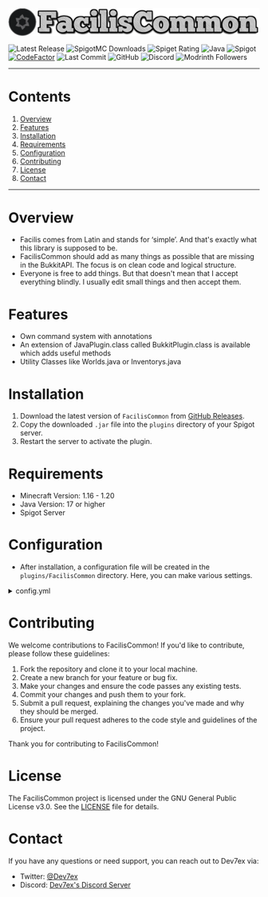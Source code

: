 ![Icon-Bild](resources/images/title.png)

![Latest Release](https://img.shields.io/github/v/release/Dev7ex/FacilisCommon) ![SpigotMC Downloads](https://img.shields.io/spiget/downloads/107198?label=Downloads) ![Spiget Rating](https://img.shields.io/spiget/rating/107198?label=Rating&style=flat-square) ![Java](https://img.shields.io/badge/Java-17+-orange) ![Spigot](https://img.shields.io/badge/Spigot-1.16--1.20-red) [![CodeFactor](https://www.codefactor.io/repository/github/dev7ex/faciliscommon/badge)](https://www.codefactor.io/repository/github/dev7ex/faciliscommon) ![Last Commit](https://img.shields.io/github/last-commit/Dev7ex/FacilisCommon) ![GitHub](https://img.shields.io/github/license/dev7ex/faciliscommon) ![Discord](https://img.shields.io/discord/834580308543668264) ![Modrinth Followers](https://img.shields.io/modrinth/followers/multiworld-bukkit)

---

# Contents

1. [Overview](#overview)
2. [Features](#features)
3. [Installation](#installation)
4. [Requirements](#requirements)
5. [Configuration](#configuration)
6. [Contributing](#contributing)
7. [License](#license)
8. [Contact](#contact)

---

# Overview

- Facilis comes from Latin and stands for ‘simple’. And that's exactly what this library is supposed to be.
- FacilisCommon should add as many things as possible that are missing in the BukkitAPI. The focus is on clean code and
  logical structure.
- Everyone is free to add things. But that doesn't mean that I accept everything blindly. I usually edit small things
  and then accept them.

# Features

- Own command system with annotations
- An extension of JavaPlugin.class called BukkitPlugin.class is available which adds useful methods
- Utility Classes like Worlds.java or Inventorys.java

# Installation

1. Download the latest version of `FacilisCommon`
   from [GitHub Releases](https://github.com/Dev7ex/FacilisCommon/releases).
2. Copy the downloaded `.jar` file into the `plugins` directory of your Spigot server.
3. Restart the server to activate the plugin.

# Requirements

- Minecraft Version: 1.16 - 1.20
- Java Version: 17 or higher
- Spigot Server

# Configuration

- After installation, a configuration file will be created in the `plugins/FacilisCommon` directory. Here, you can make
  various settings.

<details>
<summary>config.yml</summary>

```yaml
#  ______         _ _ _      _____
# |  ____|       (_) (_)    / ____|
# | |__ __ _  ___ _| |_ ___| |     ___  _ __ ___  _ __ ___   ___  _ __
# |  __/ _` |/ __| | | / __| |    / _ \| '_ ` _ \| '_ ` _ \ / _ \| '_ \
# | | | (_| | (__| | | \__ \ |___| (_) | | | | | | | | | | | (_) | | | |
# |_|  \__,_|\___|_|_|_|___/\_____\___/|_| |_| |_|_| |_| |_|\___/|_| |_|
#
# Copyright (c) 2023 by Dev7ex
# Version: ${project.version}
# Software: Your Software
config-version: ${project.version}
# General
prefix: '§8[§cFacilisCommon§8]§r'
no-permission: '§cIm sorry, but you do not have permission to perform this command. Please contact the server administrators if you believe that is in error.'
```

</details>

# Contributing

We welcome contributions to FacilisCommon! If you'd like to contribute, please follow these guidelines:

1. Fork the repository and clone it to your local machine.
2. Create a new branch for your feature or bug fix.
3. Make your changes and ensure the code passes any existing tests.
4. Commit your changes and push them to your fork.
5. Submit a pull request, explaining the changes you've made and why they should be merged.
6. Ensure your pull request adheres to the code style and guidelines of the project.

Thank you for contributing to FacilisCommon!

# License

The FacilisCommon project is licensed under the GNU General Public License v3.0. See the [LICENSE](LICENSE) file for
details.

# Contact

If you have any questions or need support, you can reach out to Dev7ex via:

- Twitter: [@Dev7ex](https://twitter.com/Dev7ex)
- Discord: [Dev7ex's Discord Server](https://discord.gg/ta33bbA8eF)
